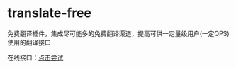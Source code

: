 # translate-free
免费翻译插件，集成尽可能多的免费翻译渠道，提高可供一定量级用户(一定QPS)使用的翻译接口


在线接口：[点击尝试](https://www.361shipin.com/translate/translate/cn2en2?cn=%E4%BD%A0%E6%98%AF%E8%B0%81)
